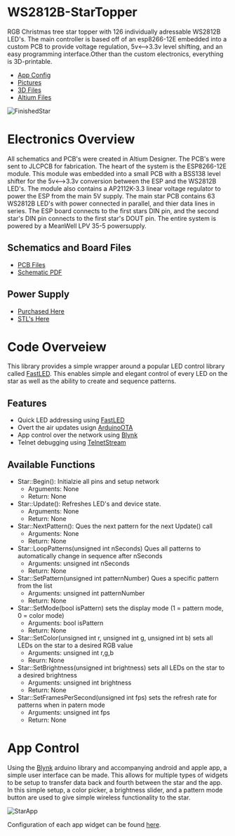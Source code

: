# WS2812B-StarTopper
 RGB Christmas tree star topper with 126 individually adressable WS2812B LED's. The main controller is based off of an esp8266-12E embedded into a custom PCB to provide voltage regulation, 5v<-->3.3v level shifting, and an easy programming interface.Other than the custom electronics, everything is 3D-printable.
 
 - [App Config](https://github.com/MikeEckels/WS2812B-StarTopper/tree/main/Photos/App)
 - [Pictures](https://github.com/MikeEckels/WS2812B-StarTopper/tree/main/Photos)
 - [3D Files](https://github.com/MikeEckels/WS2812B-StarTopper/tree/main/3DFiles)
 - [Altium Files](https://github.com/MikeEckels/WS2812B-StarTopper/tree/main/AltiumFiles)
 
 ![FinishedStar](https://i.imgur.com/AshTQ8v.jpg)
 
 # Electronics Overview
 All schematics and PCB's were created in Altium Designer. The PCB's were sent to JLCPCB for fabrication. The heart of the system is the ESP8266-12E module. This module was embedded into a small PCB with a BSS138 level shifter for the 5v<-->3.3v conversion between the ESP and the WS2812B LED's. The module also contains a AP2112K-3.3 linear voltage regulator to power the ESP from the main 5V supply. The main star PCB contains 63 WS2812B LED's with power connected in parallel, and thier data lines in series. The ESP board connects to the first stars DIN pin, and the second star's DIN pin connects to the first star's DOUT pin. The entire system is powered by a MeanWell LPV 35-5 powersupply.
 
 ## Schematics and Board Files
  - [PCB Files](https://github.com/MikeEckels/WS2812B-StarTopper/blob/main/AltiumFiles/)
  - [Schematic PDF](https://github.com/MikeEckels/WS2812B-StarTopper/blob/main/AltiumFiles/StarTopper.pdf)
  
 ## Power Supply
  - [Purchased Here](https://www.meanwell-web.com/en-gb/ac-dc-single-output-led-driver-constant-voltage-cv-lpv--35--5)
  - [STL's Here](https://github.com/MikeEckels/WS2812B-StarTopper/tree/main/3DFiles/STLs/PowerSupply)
  
 # Code Overveiew
 This library provides a simple wrapper around a popular LED control library called [FastLED](https://github.com/FastLED/FastLED). This enables simple and elegant control of every LED on the star as well as the ability to create and sequence patterns.
 
 ## Features
  - Quick LED addressing using [FastLED](https://github.com/FastLED/FastLED)
  - Overt the air updates usign [ArduinoOTA](https://github.com/jandrassy/ArduinoOTA)
  - App control over the network using [Blynk](https://github.com/blynkkk/blynk-library)
  - Telnet debugging using [TelnetStream](https://github.com/jandrassy/TelnetStream)
 ## Available Functions
  - Star::Begin(): Initialzie all pins and setup network
    - Arguments: None
    - Return: None
  - Star::Update(): Refreshes LED's and device state.
    - Arguments: None
    - Return: None
  - Star::NextPattern(): Ques the next pattern for the next Update() call
    - Arguments: None
    - Return: None
  - Star::LoopPatterns(unsigned int nSeconds) Ques all patterns to automatically change in sequence after nSeconds
    - Arguments: unsigned int nSeconds
    - Return: None
  - Star::SetPattern(unsigned int patternNumber) Ques a specific pattern from the list
    - Arguments: unsigned int patternNumber
    - Return: None
  - Star::SetMode(bool isPattern) sets the display mode (1 = pattern mode, 0 = color mode)
    - Arguments: bool isPattern
    - Return: None
  - Star::SetColor(unsigned int r, unsigned int g, unsigned int b) sets all LEDs on the star to a desired RGB value
    - Arguments: unsigned int r,g,b
    - Reurn: None
  - Star::SetBrightness(unsigned int brightness) sets all LEDs on the star to a desired brightness
    - Arguments: unsigned int brightness
    - Return: None
  - Star::SetFramesPerSecond(unsigned int fps) sets the refresh rate for patterns when in patern mode
    - Arguments: unsigned int fps
    - Return: None
    
 # App Control
 Using the [Blynk](https://github.com/blynkkk/blynk-library) arduino library and accompanying android and apple app, a simple user interface can be made. This allows for multiple types of widgets to be setup to transfer data back and fourth between the star and the app. In this simple setup, a color picker, a brightness slider, and a pattern mode button are used to give simple wireless functionality to the star.
 
 ![StarApp](https://i.imgur.com/xyQ3llG.jpg)
 
 Configuration of each app widget can be found [here](https://github.com/MikeEckels/WS2812B-StarTopper/tree/main/Photos/App).
